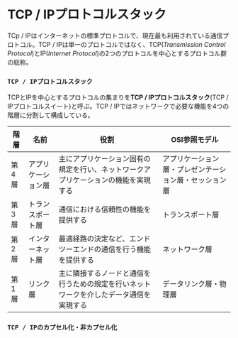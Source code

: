 # TCP / IPプロトコルスタック
TCp / IPはインターネットの標準プロトコルで、現在最も利用されている通信プロトコル。TCP / IPは単一のプロトコルではなく、TCP(*Transmission Control Protocol*)とIP(*Internet Protocol*)の2つのプロトコルを中心とするプロトコル群の総称。

### `TCP / IPプロトコルスタック`
TCPとIPを中心とするプロトコルの集まりを**TCP / IPプロトコルスタック**(TCP / IPプロトコルスイート)と呼ぶ。TCP / IPではネットワークで必要な機能を4つの階層に分割して構成している。

|階層 |名前           |役割                                                                    |OSI参照モデル                                 |
|----|---------------|-----------------------------------------------------------------------|--------------------------------------------|
|第4層|アプリケーション層|主にアプリケーション固有の規定を行い、ネットワークアプリケーションの機能を実現する  |アプリケーション層・プレゼンテーション層・セッション層|
|第3層|トランスポート層  |通信における信頼性の機能を提供する                                          |トランスポート層                               |
|第2層|インターネット層  |最適経路の決定など、エンドツーエンドの通信を行う機能を提供する                   |ネットワーク層                                 |
|第1層|リンク層        |主に隣接するノードと通信を行うための規定を行いネットワークを介したデータ通信を実現する|データリンク層・物理層                          |

### `TCP / IPのカプセル化・非カプセル化`
